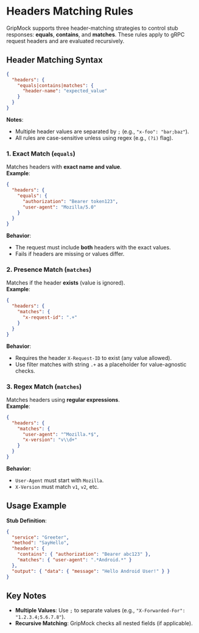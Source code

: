 # Headers Matching Rules  
GripMock supports three header-matching strategies to control stub responses: **equals**, **contains**, and **matches**. These rules apply to gRPC request headers and are evaluated recursively.

## Header Matching Syntax  
```json
{
  "headers": {
    "equals|contains|matches": {
      "header-name": "expected_value"
    }
  }
}
```

**Notes**:
- Multiple header values are separated by `;` (e.g., `"x-foo": "bar;baz"`).
- All rules are case-sensitive unless using regex (e.g., `(?i)` flag).

### 1. **Exact Match (`equals`)**  
Matches headers with **exact name and value**.  
**Example**:  
```json
{
  "headers": {
    "equals": {
      "authorization": "Bearer token123",
      "user-agent": "Mozilla/5.0"
    }
  }
}
```

**Behavior**:  
- The request must include **both** headers with the exact values.  
- Fails if headers are missing or values differ.

### 2. **Presence Match (`matches`)**  
Matches if the header **exists** (value is ignored).  
**Example**:  
```json
{
  "headers": {
    "matches": {
      "x-request-id": ".+"
    }
  }
}
```

**Behavior**:  
- Requires the header `X-Request-ID` to exist (any value allowed).  
- Use filter matches with string `.+` as a placeholder for value-agnostic checks.

### 3. **Regex Match (`matches`)**  
Matches headers using **regular expressions**.  
**Example**:  
```json
{
  "headers": {
    "matches": {
      "user-agent": "^Mozilla.*$",
      "x-version": "v\\d+"
    }
  }
}
```

**Behavior**:  
- `User-Agent` must start with `Mozilla`.  
- `X-Version` must match `v1`, `v2`, etc.  

## Usage Example  
**Stub Definition**:  
```json
{
  "service": "Greeter",
  "method": "SayHello",
  "headers": {
    "contains": { "authorization": "Bearer abc123" },
    "matches": { "user-agent": ".*Android.*" }
  },
  "output": { "data": { "message": "Hello Android User!" } }
}
```

## Key Notes  
- **Multiple Values**: Use `;` to separate values (e.g., `"X-Forwarded-For": "1.2.3.4;5.6.7.8"`).  
- **Recursive Matching**: GripMock checks all nested fields (if applicable).  
